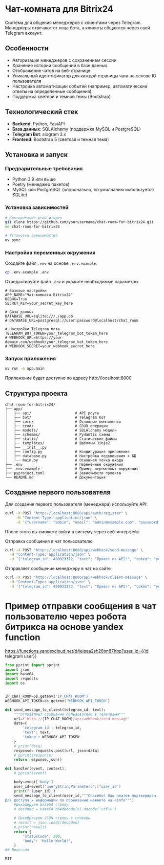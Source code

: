 # Чат-комната для Bitrix24

Система для общения менеджеров с клиентами через Telegram. Менеджеры отвечают от лица бота, а клиенты общаются через свой Telegram аккаунт.

## Особенности

- Авторизация менеджеров с сохранением сессии
- Хранение истории сообщений в базе данных
- Отображение чатов на веб-странице
- Уникальный идентификатор для каждой страницы чата на основе ID пользователя
- Настройка автоматизации событий (например, автоматические ответы на определенные сообщения)
- Поддержка светлой и темной темы (Bootstrap)

## Технологический стек

- **Backend**: Python, FastAPI
- **База данных**: SQLAlchemy (поддержка MySQL и PostgreSQL)
- **Telegram Bot**: aiogram 3.x
- **Frontend**: Bootstrap 5 (светлая и темная тема)

## Установка и запуск

### Предварительные требования

- Python 3.9 или выше
- Poetry (менеджер пакетов)
- MySQL или PostgreSQL (опционально, по умолчанию используется SQLite)

### Установка зависимостей

```bash
# Клонирование репозитория
git clone https://github.com/yourusername/chat-room-for-bitrix24.git
cd chat-room-for-bitrix24

# Установка зависимостей
uv sync
```

### Настройка переменных окружения

Создайте файл `.env` на основе `.env.example`:

```bash
cp .env.example .env
```

Отредактируйте файл `.env` и укажите необходимые параметры:

```
# Базовые настройки
APP_NAME="Чат-комната Bitrix24"
DEBUG=True
SECRET_KEY=your_secret_key_here

# База данных
DATABASE_URL=sqlite:///./app.db
# DATABASE_URL=postgresql://user:password@localhost/chat_room

# Настройки Telegram бота
TELEGRAM_BOT_TOKEN=your_telegram_bot_token_here
# WEBHOOK_URL=https://your-domain.com/webhook/your_telegram_bot_token_here
# WEBHOOK_SECRET=your_webhook_secret_here
```

### Запуск приложения

```bash
uv run -m app.main
```

Приложение будет доступно по адресу http://localhost:8000

## Структура проекта

```
chat-room-for-bitrix24/
├── app/
│   ├── api/                    # API роуты
│   ├── bot/                    # Telegram бот
│   ├── core/                   # Основные компоненты
│   ├── crud/                   # CRUD операции
│   ├── models/                 # SQLAlchemy модели
│   ├── schemas/                # Pydantic схемы
│   ├── static/                 # Статические файлы
│   ├── templates/              # Шаблоны Jinja2
│   ├── __init__.py
│   ├── config.py               # Конфигурация приложения
│   ├── database.py             # Настройка подключения к БД
│   └── main.py                 # Основная точка входа
├── .env                        # Переменные окружения
├── .env.example                # Пример переменных окружения
├── pyproject.toml              # Зависимости проекта
└── README.md                   # Документация
```

## Создание первого пользователя

Для создания первого пользователя (менеджера) используйте API:

```bash
curl -X POST "http://localhost:8000/api/auth/register" \
     -H "Content-Type: application/json" \
     -d '{"username": "admin", "email": "admin@example.com", "password": "admin123", "is_active": true}'
```

После этого вы сможете войти в систему через веб-интерфейс.


Отправка сообщения в чат пользователю
```bash
curl -X POST "http://localhost:8000/api/webhook/send-message" \
  -H "Content-Type: application/json" \
  -d '{"telegram_id": 400923372, "text": "Привет из API!", "token": "your-secret-api-token-here"}'
```

Отправляет сообщение менеджеру в чат на сайте
```bash
curl -X POST "http://localhost:8000/api/webhook/client-message" \
  -H "Content-Type: application/json" \
  -d '{"telegram_id": 400923372, "text": "Привет из API!", "token": "your-secret-api-token-here", "apartments":"test info"}'
```

# Пример отправки сообщения в чат пользователю через робота битрикса на основе yandex function
https://functions.yandexcloud.net/d4eipaa2sh28tm87hbp?user_id={{id telegram user}}

```python
from pprint import pprint
import json
import base64
import requests
import os


IP_CHAT_ROOM=os.getenv('IP_CHAT_ROOM')
WEBHOOK_API_TOKEN=os.getenv('WEBHOOK_API_TOKEN')

def send_message_to_client(telegram_id, text):
    """Отправляет сообщение пользователю в телеграмм"""
    url=f'http://{IP_CHAT_ROOM}/api/webhook/send-message'
    data={
        'telegram_id': telegram_id,
        'text': text,
        'token': WEBHOOK_API_TOKEN
    }
    # print(data)
    response= requests.post(url, json=data)
    # pprint(response)
    return response.json()

def handler(event, context):
    # pprint(event)

    body=event['body']
    user_id=event['queryStringParameters']['user_id']
    print(f'{user_id}')
    send_message_to_client(user_id,"""Спасибо! Ваш платеж подтвержден. 
Для доступа к информации по проживанию нажмите на /info""")
    #Декодируем base64 строку
    # decoded = base64.b64decode(b).decode('utf-8')

    # Преобразуем JSON строку в словарь
    # result = json.loads(decoded)
    # print(result)
    return {
        'statusCode': 200,
        'body': 'Hello World!',
    }
## Лицензия

MIT 